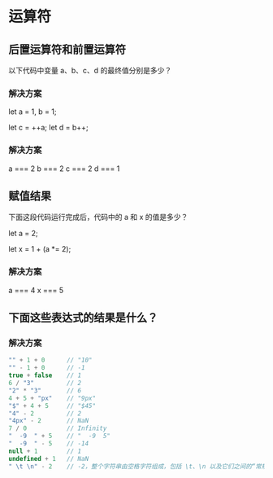# 运算符

## 后置运算符和前置运算符

以下代码中变量 a、b、c、d 的最终值分别是多少？

### 解决方案

let a = 1, b = 1;

let c = ++a; 
let d = b++; 

### 解决方案

a === 2
b === 2
c === 2
d === 1

## 赋值结果

下面这段代码运行完成后，代码中的 a 和 x 的值是多少？

let a = 2;

let x = 1 + (a *= 2);

### 解决方案

a === 4
x === 5

## 下面这些表达式的结果是什么？

### 解决方案

``` javascript
"" + 1 + 0      // "10"
"" - 1 + 0      // -1
true + false    // 1
6 / "3"         // 2
"2" * "3"       // 6
4 + 5 + "px"    // "9px"
"$" + 4 + 5     // "$45"
"4" - 2         // 2
"4px" - 2       // NaN
7 / 0           // Infinity
"  -9  " + 5    // "  -9  5"
"  -9  " - 5    // -14
null + 1        // 1
undefined + 1   // NaN
" \t \n" - 2    // -2，整个字符串由空格字符组成，包括 \t、\n 以及它们之间的“常规”空格
```

